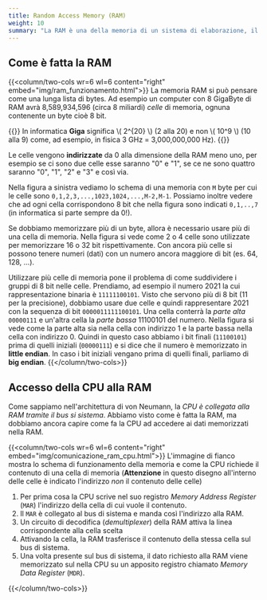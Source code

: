 ```yaml
---
title: Random Access Memory (RAM)
weight: 10
summary: "La RAM è una della memoria di un sistema di elaborazione, il suo funzionamento è strettamente collegato al funzionamento della CPU e per questo va compreso a fondo."
---
```


## Come è fatta la RAM
{{<column/two-cols wr=6 wl=6 content="right" embed="img/ram_funzionamento.html">}}
La memoria RAM si può pensare come una lunga lista di bytes. Ad esempio un computer con 8 GigaByte di RAM avrà 8,589,934,596 (circa 8 miliardi) *celle* di memoria, ognuna contenente un byte cioè 8 bit.

{{<attention>}}
In informatica **Giga** significa \\( 2^{20} \\) (2 alla 20) e non \\( 10^9 \\) (10 alla 9) come, ad esempio, in fisica 3 GHz = 3,000,000,000 Hz).
{{</attention>}}

Le celle vengono **indirizzate** da 0 alla dimensione della RAM meno uno, per esempio se ci sono due celle esse saranno "0" e "1", se ce ne sono quattro saranno "0", "1", "2" e "3" e così via.

Nella figura a sinistra vediamo lo schema di una memoria con `M` byte per cui le celle sono `0,1,2,3,...,1023,1024,...,M-2,M-1`. Possiamo inoltre vedere che ad ogni cella corrispondono 8 bit che nella figura sono indicati `0,1,..,7` (in informatica si parte sempre da 0!).

Se dobbiamo memorizzare più di un byte, allora è necessario usare più di una cella di memoria. Nella figura si vede come 2 o 4 celle sono utilizzate per memorizzare 16 o 32 bit rispettivamente. Con ancora più celle si possono tenere numeri (dati) con un numero ancora maggiore di bit (es. 64, 128, ...).

Utilizzare più celle di memoria pone il problema di come suddividere i gruppi di 8 bit nelle celle. Prendiamo, ad esempio il numero 2021 la cui rappresentazione binaria è `11111100101`. Visto che servono più di 8 bit (11 per la precisione), dobbiamo usare due celle e quindi rappresentare 2021 con la sequenza di bit `0000011111100101`. Una cella conterrà la *parte alta* `00000111` e un'altra cella la *parte bassa* 11100101 del numero. Nella figura si vede come la parte alta sia nella cella con indirizzo 1 e la parte bassa nella cella con indirizzo 0. Quindi in questo caso abbiamo i bit finali (`11100101`) prima di quelli iniziali (`00000111`) e si dice che il numero è memorizzato in **little endian**. In caso i bit iniziali vengano prima di quelli finali, parliamo di **big endian**.
{{</column/two-cols>}}

## Accesso della CPU alla RAM
Come sappiamo nell'architettura di von Neumann, la *CPU è collegata alla RAM tramite il bus si sistema*. Abbiamo visto come è fatta la RAM, ma dobbiamo ancora capire come fa la CPU ad accedere ai dati memorizzati nella RAM.

{{<column/two-cols wr=6 wl=6 content="right" embed="img/comunicazione_ram_cpu.html">}}
L'immagine di fianco mostra lo schema di funzionamento della memoria e come la CPU richiede il contenuto di una cella di memoria (**Attenzione** in questo disegno all'interno delle celle è indicato l'indirizzo *non* il contenuto delle celle)

1. Per prima cosa la CPU scrive nel suo registro *Memory Address Register* (`MAR`) l'indirizzo della cella di cui vuole il contenuto.
2. Il `MAR` è collegato al bus di sistema e manda così l'indirizzo alla RAM.
3. Un circuito di decodifica (*demultiplexer*) della RAM attiva la linea corrispondente alla cella scelta
4. Attivando la cella, la RAM trasferisce il contenuto della stessa cella sul bus di sistema.
5. Una volta presente sul bus di sistema, il dato richiesto alla RAM viene memorizzato sul nella CPU su un apposito registro chiamato *Memory Data Register* (`MDR`).

{{</column/two-cols>}}